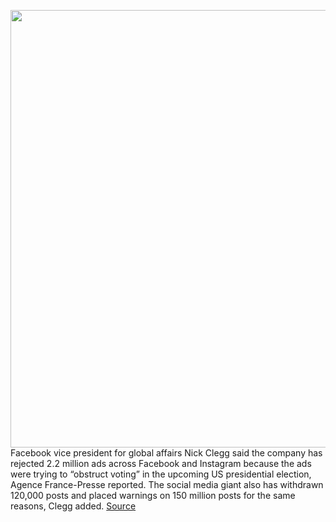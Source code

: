 <img src='https://cdn.vox-cdn.com/thumbor/sVI4mNYG1iGAOwMza9gp8aU6yIw=/0x0:2040x1360/1200x800/filters:focal(857x517:1183x843)/cdn.vox-cdn.com/uploads/chorus_image/image/67650240/acasto_180123_1777_0003_v2.0.jpg' width='700px' /><br/>
Facebook vice president for global affairs Nick Clegg said the company has rejected 2.2 million ads across Facebook and Instagram because the ads were trying to “obstruct voting” in the upcoming US presidential election, Agence France-Presse reported. The social media giant also has withdrawn 120,000 posts and placed warnings on 150 million posts for the same reasons, Clegg added.
<a href='https://www.theverge.com/2020/10/18/21521685/facebook-clegg-voting-instagram-ads-fact-check-zuckerberg'> Source <a/>
